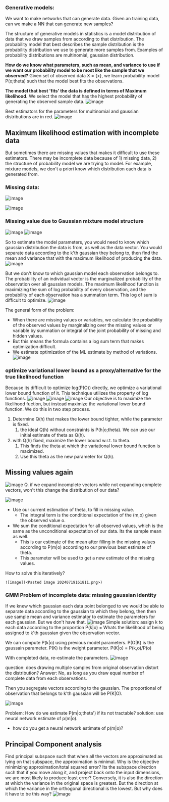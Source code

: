 ### Generative models:
We want to make networks that can generate data. Given an training data, can we make a NN that can generate new samples?

The structure of generative models in statistics is a model distribution of data that we draw samples from according to that distribution. The probability model that best describes the sample distribution is the probability distribution we use to generate more samples from. Examples of probability distributions are multinomial, gaussian distribution.

**How do we know what parameters, such as mean, and variance to use if we want our probability model to be most like the sample that we observed?**
Given set of observed data X = {x}, we learn probability model P(x;theta) such that the model best fits the observations.

**The model that best 'fits' the data is defined in terms of Maximum likelihood.**
	We select the model that has the highest probability of generating the observed sample data. 
![image](<Pasted image 20240719142626.png>)


Best estimators for the parameters for multinomial and gaussian distributions are in red.
![image](<Pasted image 20240719142659.png>)


## Maximum likelihood estimation with incomplete data
But sometimes there are missing values that makes it difficult to use these estimators. There may be incomplete data because of 1) missing data, 2) the structure of probability model we are trying to model. For example, mixture models, we don't a priori know which distribution each data is generated from.

### Missing data:
![image](<Pasted image 20240719150502.png>)


![image](<Pasted image 20240719150707.png>)


### Missing value due to Gaussian mixture model structure
![image](<Pasted image 20240719151006.png>)
![image](<Pasted image 20240719151050.png>)

So to estimate the model parameters, you would need to know which gaussian distribution the data is from, as well as the data vector.
You would separate data according to the k'th gaussian they belong to, then find the mean and variance that with the maximum likelihood of producing the data.
	![image](<Pasted image 20240719151433.png>)

But we don't know to which gaussian model each observation belongs to.
	The probability of an individual vector is the marginalized probability of the observation over all gaussian models.
	The maximum likelihood function is maximizing the sum of log probability of every observation, and the probability of each observation has a summation term. This log of sum is difficult to optimize.
	![image](<Pasted image 20240719151622.png>)

The general form of the problem:
- When there are missing values or variables, we calculate the probability of the observed values by marginalizing over the missing values or variable by summation or integral of the joint probability of missing and hidden values.
- But this means the formula contains a log sum term that makes optimization difficult.
- We estimate optimization of the ML estimate by method of variations.
![image](<Pasted image 20240719151943.png>)

### optimize variational lower bound as a proxy/alternative for the true likelihood function
Because its difficult to optimize log(P(O)) directly, we optimize a variational lower bound function of it. This technique utilizes the property of log functions.
![image](<Pasted image 20240719152714.png>)
![image](<Pasted image 20240719152834.png>)
![image](<Pasted image 20240719152859.png>)
Our objective is to maximize the likelihood fuction, but instead maximize the variational lower bound function. We do this in two step process.
1) Determine Q(h) that makes the lower bound tighter, while the parameter is fixed.
	1) the ideal Q(h) without constraints is P(h|o;theta). We can use our initial estimate of theta as Q(h).  
2) with Q(h) fixed, maximize the lower bound w.r.t. to theta.
	1) This finds the theta at which the variational lower bound function is maximized.
	2) Use this theta as the new parameter for Q(h). 



## Missing values again
![image](<Pasted image 20240719154050.png>)
Q. if we expand incomplete vectors while not expanding complete vectors, won't this change the distribution of our data?


![image](<Pasted image 20240719161705.png>)
- Use our current estimation of theta, to fill in missing value.
	- The integral term is the conditional expectation of the (m,o) given the observed value o. 
- We sum the conditional expectation for all observed values, which is the same as the unconditional expectation of our data. Its the sample mean as well.
	- This is our estimate of the mean after filling in the missing values according to P(m|o) according to our previous best estimate of theta.
	- This parameter will be used to get a new estimate of the missing values. 


How to solve this iteratively?

	![image](<Pasted image 20240719161811.png>)


### GMM Problem of incomplete data: missing gaussian identity
If we knew which gaussian each data point belonged to we would be able to separate data according to the gaussian to which they belong, then then use sample mean and variance estimator to estimate the parameters for each gaussian. But we don't have that. 
![image](<Pasted image 20240719162241.png>)
Simple solution: assign k to each data according to the proportion P(k|o) = Whats the likelihood of being assigned to k'th gaussian given the observation vector. 

We can compute P(k|o) using previous model parameters. P(O|K) is the gaussain parameter. P(K) is the weight parameter. P(K|o) = P(k,o)/P(o)

With completed data, re-estimate the parameters.
	![image](<Pasted image 20240719163047.png>)
	
question: does drawing multiple samples from original observation distort the distribution?
Answer: No, as long as you draw equal number of complete data from each observations.

Then you segregate vectors according to the gaussian. The proportional of observation that belongs to k'th gaussian will be P(K|O). 

![image](<Pasted image 20240719164326.png>)

Problem: How do we estimate P(m|o;theta') if its not tractable?
solution: use neural network estimate of p(m|o).
- how do you get a neural network estimate of p(m|o)?

## Principal Component analysis
Find principal subspace such that when all the vectors are approximated as lying on that subspace, the approximation is minimal.
	Why is the objective minimizing approximation/total squared error?
	Its the subspace direction such that if you move along it, and project back onto the input dimensions, we are most likely to produce least error?
	Conversely, it is also the direction at which the variance in the original space is greatest. But the direction at which the variance in the orthogonal directional is the lowest. But why does it have to be this way?
![image](<Pasted image 20240720082347.png>)

